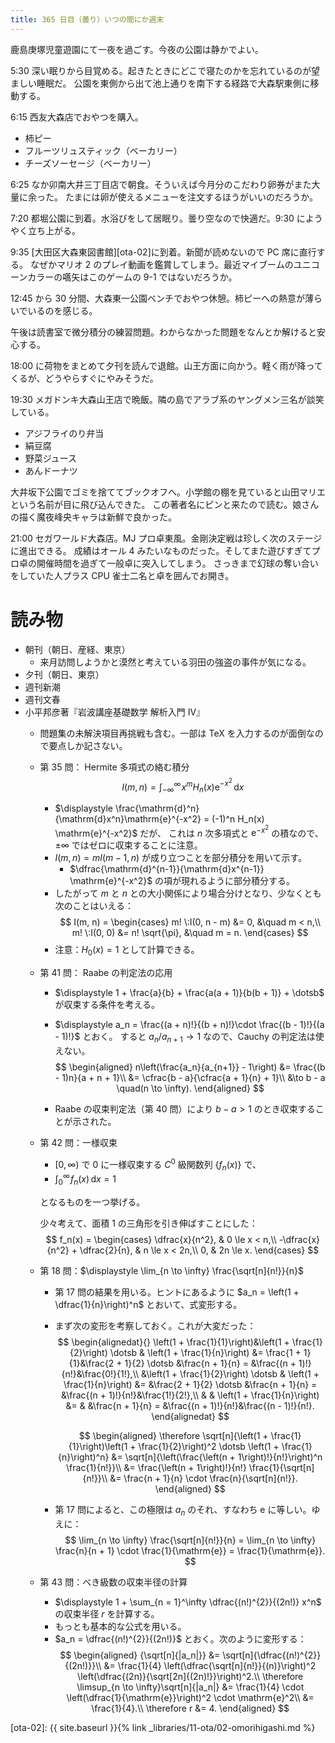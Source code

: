 ```yaml
---
title: 365 日目（曇り）いつの間にか週末
---
```


鹿島庚塚児童遊園にて一夜を過ごす。今夜の公園は静かでよい。

5:30 深い眠りから目覚める。起きたときにどこで寝たのかを忘れているのが望ましい睡眠だ。
公園を東側から出て池上通りを南下する経路で大森駅東側に移動する。

6:15 西友大森店でおやつを購入。
* 柿ピー
* フルーツリュスティック（ベーカリー）
* チーズソーセージ（ベーカリー）

6:25 なか卯南大井三丁目店で朝食。そういえば今月分のこだわり卵券がまた大量に余った。
たまには卵が使えるメニューを注文するほうがいいのだろうか。

7:20 都堀公園に到着。水浴びをして居眠り。曇り空なので快適だ。9:30 にようやく立ち上がる。

9:35 [大田区大森東図書館][ota-02]に到着。新聞が読めないので PC 席に直行する。
なぜかマリオ 2 のプレイ動画を鑑賞してしまう。最近マイブームのユニコーンカラーの嚆矢はこのゲームの 9-1 ではないだろうか。

12:45 から 30 分間、大森東一公園ベンチでおやつ休憩。柿ピーへの熱意が薄らいでいるのを感じる。

午後は読書室で微分積分の練習問題。わからなかった問題をなんとか解けると安心する。

18:00 に荷物をまとめて夕刊を読んで退館。山王方面に向かう。軽く雨が降ってくるが、どうやらすぐにやみそうだ。

19:30 メガドンキ大森山王店で晩飯。隣の島でアラブ系のヤングメン三名が談笑している。
* アジフライのり弁当
* 絹豆腐
* 野菜ジュース
* あんドーナツ

大井坂下公園でゴミを捨ててブックオフへ。小学館の棚を見ていると山田マリエという名前が目に飛び込んできた。
この著者名にピンと来たので読む。娘さんの描く魔夜峰央キャラは新鮮で良かった。

21:00 セガワールド大森店。MJ プロ卓東風。金剛決定戦は珍しく次のステージに進出できる。
成績はオール 4 みたいなものだった。そしてまた遊びすぎてプロ卓の開催時間を過ぎて一般卓に突入してしまう。
さっきまで幻球の奪い合いをしていた人プラス CPU 雀士二名と卓を囲んでお開き。

# 読み物

* 朝刊（朝日、産経、東京）
  * 来月訪問しようかと漠然と考えている羽田の強盗の事件が気になる。
* 夕刊（朝日、東京）
* 週刊新潮
* 週刊文春
* 小平邦彦著『岩波講座基礎数学 解析入門 IV』
  * 問題集の未解決項目再挑戦も含む。一部は TeX を入力するのが面倒なので要点しか記さない。
  * 第 35 問： Hermite 多項式の絡む積分
    $$
    I(m, n) = \int_{-\infty}^{\infty}\! x^m H_n(x) \mathrm{e}^{-x^2} \,\mathrm{d}x
    $$
    * $\displaystyle \frac{\mathrm{d}^n}{\mathrm{d}x^n}\mathrm{e}^{-x^2} = (-1)^n H_n(x) \mathrm{e}^{-x^2}$ だが、
      これは $n$ 次多項式と $\mathrm{e}^{-x^2}$ の積なので、$\pm \infty$ ではゼロに収束することに注意。
    * $I(m, n) = mI(m-1, n)$ が成り立つことを部分積分を用いて示す。
      * $\dfrac{\mathrm{d}^{n-1}}{\mathrm{d}x^{n-1}} \mathrm{e}^{-x^2}$ の項が現れるように部分積分する。
    * したがって $m$ と $n$ との大小関係により場合分けとなり、少なくとも次のことはいえる：
      $$
      I(m, n) = \begin{cases}
      m! \:I(0, n - m) &= 0, &\quad m < n,\\
      m! \:I(0, 0) &= n! \sqrt{\pi}, &\quad m = n.
      \end{cases}
      $$
    * 注意：$H_0(x) = 1$ として計算できる。
  * 第 41 問： Raabe の判定法の応用
    * $\displaystyle 1 + \frac{a}{b} + \frac{a(a + 1)}{b(b + 1)} + \dotsb$ が収束する条件を考える。
    * $\displaystyle a_n = \frac{(a + n)!}{(b + n)!}\cdot \frac{(b - 1)!}{(a - 1)!}$ とおく。
      すると $a_n/a_{n+1} \to 1$ なので、Cauchy の判定法は使えない。
    $$
    \begin{aligned}
    n\left(\frac{a_n}{a_{n+1}} - 1\right)
    &= \frac{(b - 1)n}{a + n + 1}\\
    &= \cfrac{b - a}{\cfrac{a + 1}{n} + 1}\\
    &\to b - a \quad(n \to \infty).
    \end{aligned}
    $$

    * Raabe の収束判定法（第 40 問）により $b - a > 1$ のとき収束することが示された。
  * 第 42 問：一様収束
    * ${[0, \infty)}$ で 0 に一様収束する $C^0$ 級関数列 $\{f_n(x)\}$ で、
    * $\displaystyle \int_0^\infty\! f_n(x)\,\mathrm{d}x = 1$

    となるものを一つ挙げる。

    少々考えて、面積 1 の三角形を引き伸ばすことにした：
    $$
    f_n(x) =
    \begin{cases}
    \dfrac{x}{n^2}, & 0 \le x < n,\\
    -\dfrac{x}{n^2} + \dfrac{2}{n}, & n \le x < 2n,\\
    0, & 2n \le x.
    \end{cases}
    $$
  * 第 18 問：$\displaystyle \lim_{n \to \infty} \frac{\sqrt[n]{n!}}{n}$
    * 第 17 問の結果を用いる。ヒントにあるように $a_n = \left(1 + \dfrac{1}{n}\right)^n$ とおいて、式変形する。
    * まず次の変形を考察しておく。これが大変だった：
      $$
      \begin{alignedat}{}
      \left(1 + \frac{1}{1}\right)&\left(1 + \frac{1}{2}\right) \dotsb & \left(1 + \frac{1}{n}\right) &= \frac{1 + 1}{1}&\frac{2 + 1}{2} \dotsb &\frac{n + 1}{n} = &\frac{(n + 1)!}{n!}&\frac{0!}{1!},\\
                                  &\left(1 + \frac{1}{2}\right) \dotsb & \left(1 + \frac{1}{n}\right) &=                &\frac{2 + 1}{2} \dotsb &\frac{n + 1}{n} = &\frac{(n + 1)!}{n!}&\frac{1!}{2!},\\
                                  &                                    & \left(1 + \frac{1}{n}\right) &=                &                       &\frac{n + 1}{n} = &\frac{(n + 1)!}{n!}&\frac{(n - 1)!}{n!}.
      \end{alignedat}
      $$

      $$
      \begin{aligned}
      \therefore \sqrt[n]{\left(1 + \frac{1}{1}\right)\left(1 + \frac{1}{2}\right)^2 \dotsb \left(1 + \frac{1}{n}\right)^n}
      &= \sqrt[n]{\left(\frac{\left(n + 1\right)!}{n!}\right)^n \frac{1}{n!}}\\
      &= \frac{\left(n + 1\right)!}{n!} \frac{1}{\sqrt[n]{n!}}\\
      &= \frac{n + 1}{n} \cdot \frac{n}{\sqrt[n]{n!}}.
      \end{aligned}
      $$
    * 第 17 問によると、この極限は $a_n$ のそれ、すなわち $\mathrm{e}$ に等しい。ゆえに：
      $$
      \lim_{n \to \infty} \frac{\sqrt[n]{n!}}{n} = \lim_{n \to \infty} \frac{n}{n + 1} \cdot \frac{1}{\mathrm{e}} = \frac{1}{\mathrm{e}}.
      $$
  * 第 43 問：べき級数の収束半径の計算
    * $\displaystyle 1 + \sum_{n = 1}^\infty \dfrac{(n!)^{2}}{(2n!)} x^n$ の収束半径 $r$ を計算する。
    * もっとも基本的な公式を用いる。
    * $a_n = \dfrac{(n!)^{2}}{(2n!)}$ とおく。次のように変形する：
      $$
      \begin{aligned}
      {\sqrt[n]{|a_n|}}
      &= \sqrt[n]{\dfrac{(n!)^{2}}{(2n!)}}\\
      &= \frac{1}{4} \left(\dfrac{\sqrt[n]{n!}}{(n)}\right)^2
        \left(\dfrac{(2n)}{\sqrt[2n]{(2n)!}}\right)^2.\\
      \therefore \limsup_{n \to \infty}\sqrt[n]{|a_n|}
      &= \frac{1}{4} \cdot \left(\dfrac{1}{\mathrm{e}}\right)^2 \cdot \mathrm{e}^2\\
      &= \frac{1}{4}.\\
      \therefore r &= 4.
      \end{aligned}
      $$

[ota-02]: {{ site.baseurl }}{% link _libraries/11-ota/02-omorihigashi.md %}
